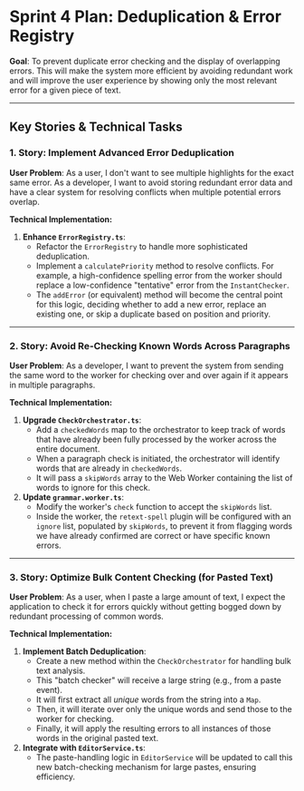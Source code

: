 # Sprint 4 Plan: Deduplication & Error Registry

**Goal**: To prevent duplicate error checking and the display of overlapping errors. This will make the system more efficient by avoiding redundant work and will improve the user experience by showing only the most relevant error for a given piece of text.

---

## Key Stories & Technical Tasks

### 1. Story: Implement Advanced Error Deduplication

**User Problem**: As a user, I don't want to see multiple highlights for the exact same error. As a developer, I want to avoid storing redundant error data and have a clear system for resolving conflicts when multiple potential errors overlap.

**Technical Implementation:**

1.  **Enhance `ErrorRegistry.ts`**:
    *   Refactor the `ErrorRegistry` to handle more sophisticated deduplication.
    *   Implement a `calculatePriority` method to resolve conflicts. For example, a high-confidence spelling error from the worker should replace a low-confidence "tentative" error from the `InstantChecker`.
    *   The `addError` (or equivalent) method will become the central point for this logic, deciding whether to add a new error, replace an existing one, or skip a duplicate based on position and priority.

---

### 2. Story: Avoid Re-Checking Known Words Across Paragraphs

**User Problem**: As a developer, I want to prevent the system from sending the same word to the worker for checking over and over again if it appears in multiple paragraphs.

**Technical Implementation:**

1.  **Upgrade `CheckOrchestrator.ts`**:
    *   Add a `checkedWords` map to the orchestrator to keep track of words that have already been fully processed by the worker across the entire document.
    *   When a paragraph check is initiated, the orchestrator will identify words that are already in `checkedWords`.
    *   It will pass a `skipWords` array to the Web Worker containing the list of words to ignore for this check.
2.  **Update `grammar.worker.ts`**:
    *   Modify the worker's `check` function to accept the `skipWords` list.
    *   Inside the worker, the `retext-spell` plugin will be configured with an `ignore` list, populated by `skipWords`, to prevent it from flagging words we have already confirmed are correct or have specific known errors.

---

### 3. Story: Optimize Bulk Content Checking (for Pasted Text)

**User Problem**: As a user, when I paste a large amount of text, I expect the application to check it for errors quickly without getting bogged down by redundant processing of common words.

**Technical Implementation:**

1.  **Implement Batch Deduplication**:
    *   Create a new method within the `CheckOrchestrator` for handling bulk text analysis.
    *   This "batch checker" will receive a large string (e.g., from a paste event).
    *   It will first extract all *unique* words from the string into a `Map`.
    *   Then, it will iterate over only the unique words and send those to the worker for checking.
    *   Finally, it will apply the resulting errors to all instances of those words in the original pasted text.
2.  **Integrate with `EditorService.ts`**:
    *   The paste-handling logic in `EditorService` will be updated to call this new batch-checking mechanism for large pastes, ensuring efficiency. 